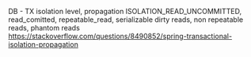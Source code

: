 DB - TX isolation level, propagation 
ISOLATION_READ_UNCOMMITTED, read_comitted, repeatable_read, serializable
dirty reads, non repeatable reads, phantom reads
https://stackoverflow.com/questions/8490852/spring-transactional-isolation-propagation

